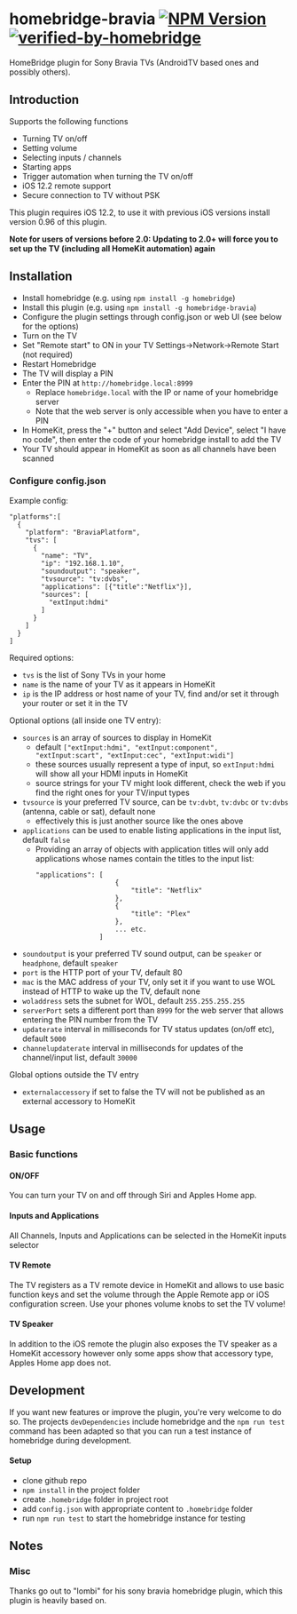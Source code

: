 # homebridge-bravia [![NPM Version](https://img.shields.io/npm/v/homebridge-bravia.svg)](https://www.npmjs.com/package/homebridge-bravia) [![verified-by-homebridge](https://badgen.net/badge/homebridge/verified/purple)](https://github.com/homebridge/homebridge/wiki/Verified-Plugins) 

HomeBridge plugin for Sony Bravia TVs (AndroidTV based ones and possibly others).

## Introduction
Supports the following functions
  - Turning TV on/off
  - Setting volume
  - Selecting inputs / channels
  - Starting apps
  - Trigger automation when turning the TV on/off
  - iOS 12.2 remote support
  - Secure connection to TV without PSK

This plugin requires iOS 12.2, to use it with previous iOS versions install version 0.96 of this plugin.

**Note for users of versions before 2.0: Updating to 2.0+ will force you to set up the TV (including all HomeKit automation) again**

## Installation
- Install homebridge (e.g. using `npm install -g homebridge`)
- Install this plugin (e.g. using `npm install -g homebridge-bravia`)
- Configure the plugin settings through config.json or web UI (see below for the options)
- Turn on the TV
- Set "Remote start" to ON in your TV Settings->Network->Remote Start (not required)
- Restart Homebridge
- The TV will display a PIN
- Enter the PIN at `http://homebridge.local:8999`
  - Replace `homebridge.local` with the IP or name of your homebridge server
  - Note that the web server is only accessible when you have to enter a PIN
- In HomeKit, press the "+" button and select "Add Device", select "I have no code", then enter the code of your homebridge install to add the TV
- Your TV should appear in HomeKit as soon as all channels have been scanned

### Configure config.json
Example config:

```
"platforms":[
  {
    "platform": "BraviaPlatform",
    "tvs": [
      {
        "name": "TV",
        "ip": "192.168.1.10",
        "soundoutput": "speaker",
        "tvsource": "tv:dvbs",
        "applications": [{"title":"Netflix"}],
        "sources": [
          "extInput:hdmi"
        ]
      }
    ]
  }
]
```

Required options:
  - `tvs` is the list of Sony TVs in your home
  - `name` is the name of your TV as it appears in HomeKit
  - `ip` is the IP address or host name of your TV, find and/or set it through your router or set it in the TV

Optional options (all inside one TV entry):
  - `sources` is an array of sources to display in HomeKit
    - default `["extInput:hdmi", "extInput:component", "extInput:scart", "extInput:cec", "extInput:widi"]`
    - these sources usually represent a type of input, so `extInput:hdmi` will show all your HDMI inputs in HomeKit
    - source strings for your TV might look different, check the web if you find the right ones for your TV/input types
  - `tvsource` is your preferred TV source, can be `tv:dvbt`, `tv:dvbc` or `tv:dvbs` (antenna, cable or sat), default none
    - effectively this is just another source like the ones above
  - `applications` can be used to enable listing applications in the input list, default `false`
    - Providing an array of objects with application titles will only add applications whose names contain the titles to the input list:
      ```
      "applications": [
                          {
                              "title": "Netflix"
                          },
                          {
                              "title": "Plex"
                          },
                          ... etc.
                      ]
      ```
  - `soundoutput` is your preferred TV sound output, can be `speaker` or `headphone`, default `speaker`
  - `port` is the HTTP port of your TV, default 80
  - `mac` is the MAC address of your TV, only set it if you want to use WOL instead of HTTP to wake up the TV, default none
  - `woladdress` sets the subnet for WOL, default `255.255.255.255`
  - `serverPort` sets a different port than `8999` for the web server that allows entering the PIN number from the TV
  - `updaterate` interval in milliseconds for TV status updates (on/off etc), default `5000`
  - `channelupdaterate` interval in milliseconds for updates of the channel/input list, default `30000`

Global options outside the TV entry
  - `externalaccessory` if set to false the TV will not be published as an external accessory to HomeKit

## Usage
### Basic functions
#### ON/OFF
You can turn your TV on and off through Siri and Apples Home app.
#### Inputs and Applications
All Channels, Inputs and Applications can be selected in the HomeKit inputs selector
#### TV Remote
The TV registers as a TV remote device in HomeKit and allows to use basic function keys and set the volume through the Apple Remote app or iOS configuration screen. Use your phones volume knobs to set the TV volume!
#### TV Speaker
In addition to the iOS remote the plugin also exposes the TV speaker as a HomeKit accessory however only some apps show that accessory type, Apples Home app does not.

## Development
If you want new features or improve the plugin, you're very welcome to do so. The projects `devDependencies` include homebridge and the `npm run test` command has been adapted so that you can run a test instance of homebridge during development. 
#### Setup
- clone github repo
- `npm install` in the project folder
- create `.homebridge` folder in project root
- add `config.json` with appropriate content to `.homebridge` folder
- run `npm run test` to start the homebridge instance for testing

## Notes
### Misc
Thanks go out to "lombi" for his sony bravia homebridge plugin, which this plugin is heavily based on.
